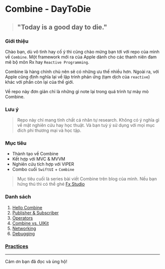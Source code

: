 # Combine - DayToDie

> ## "Today is a good day to die."

### Giới thiệu

Chào bạn, dù vô tình hay cố ý thì cũng chào mừng bạn tới với repo của mình về `Combine`. Một framework mới ra của Apple dành cho các thanh niên đam mê bộ môn Rx hay `Reactive Programming`.

Combine là hàng chính chủ nên sẽ có những ưu thế nhiều hơn. Ngoài ra, với Apple cũng định nghĩa lại về lập trình phản ứng (tạm dịch của `reactive`) khác với phần còn lại của thế giới.

Về repo này đơn giản chỉ là những gì note lại trong quá trình tự mày mò Combine.

### Lưu ý

> Repo này chỉ mang tính chất cá nhân tự research. Không có ý nghĩa gì về mặt nghiên cứu hay học thuật. Và bạn tuỳ ý sử dụng với mọi mục đích phi thương mại và học tập.

### Mục tiêu

- Thành tạo về Combine
- Kết hợp với MVC & MVVM
- Nghiên cứu tích hợp với VIPER
- Combo cuối `SwiftUI` + `Combine`

> Mục tiêu cuối là series bài viết Combine trên blog của mình. Nếu bạn hứng thú thì có thể ghé [Fx Studio](fxstudio.dev)

### Danh sách

1. [Hello Combine](./01_HelloCombine)
2. [Publisher & Subscriber](./02_Publishers_Subscribers)
3. [Operators](./03_Operators)
4. [Combine vs. UIKit](./04_Combine_UIKit)
5. [Networking](./05_Networking)
6. [Debugging](./06_Debugging)

### [Practices](./Practices)

---

Cảm ơn bạn đã đọc và ủng hộ!
